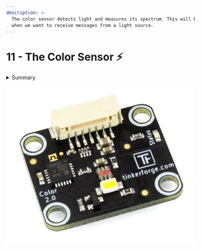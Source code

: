 ```yaml
---
description: >-
  The color sensor detects light and measures its spectrum. This will be useful
  when we want to receive messages from a light source.
---
```


# 11 - The Color Sensor ⚡

<details>

<summary>Summary</summary>

This lesson is relevant for [Exercise 4: Digitizing the Physical World](https://github.com/winf-hsos/lifi-exercises/raw/main/exercises/04\_exercise\_digitizing\_the\_physical\_world.pdf).

You find the code examples in the [LiFi-code GitHub repository in `color_sensor.py`](https://github.com/winf-hsos/LiFi-code/blob/main/examples/color\_sensor.py).

</details>

![](<../.gitbook/assets/image (3).png>)
